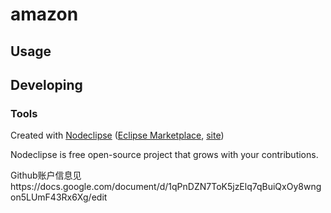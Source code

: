 

# amazon



## Usage



## Developing



### Tools

Created with [Nodeclipse](https://github.com/Nodeclipse/nodeclipse-1)
 ([Eclipse Marketplace](http://marketplace.eclipse.org/content/nodeclipse), [site](http://www.nodeclipse.org))   

Nodeclipse is free open-source project that grows with your contributions.

Github账户信息见https://docs.google.com/document/d/1qPnDZN7ToK5jzElq7qBuiQxOy8wngon5LUmF43Rx6Xg/edit